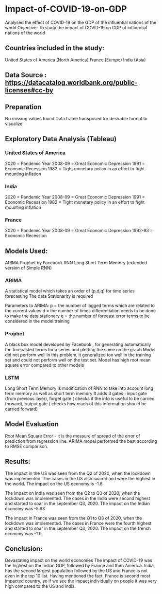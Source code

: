# Impact-of-COVID-19-on-GDP
Analysed the effect of COVID-19 on the GDP of the influential nations of the world
Objective: To study the impact of COVID-19 on GDP of influential nations of the world

## Countries included in the study:
United States of America (North America)
France (Europe)
India (Asia)

## Data Source :   https://datacatalog.worldbank.org/public-licenses#cc-by

## Preparation
No missing values found
Data frame transposed for desirable format to visualize

## Exploratory Data Analysis (Tableau)

### United States of America
2020 = Pandemic Year
2008-09 = Great Economic Depression
1991 = Economic Recession
1982 = Tight monetary policy in an effort to fight mounting inflation

### India
2020 = Pandemic Year
2008-09 = Great Economic Depression
1991 = Economic Recession
1982 = Tight monetary policy in an effort to fight mounting inflation

### France
2020 = Pandemic Year
2008-09 = Great Economic Depression
1992-93 = Economic Recession


## Models Used:
ARIMA
Prophet by Facebook
RNN
Long Short Term Memory (extended version of Simple RNN)


### ARIMA
A statistical model which takes an order of (p,d,q) for time series forecasting
The data Stationarity is required

Parameters to ARIMA:
p = the number of lagged terms which are related to the current values
d = the number of times differentiation needs to be done to make the data    stationary
q = the number of forecast error terms to be considered in the model training


### Prophet
A black box model developed by Facebook , for generating automatically the forecasted terms for a series and plotting the same on the graph
Model did not perform well in this problem, it generalized too well in the training set and could not perform well on the test set.
Model has high root mean square error compared to other models



### LSTM 
Long Short Term Memory is modification of RNN to take into account long term memory as well as short term memory
It adds 3 gates : input gate (from previous layer), forget gate ( checks if the info is useful to be carried forward), 
output gate ( checks how much of this information should be carried forward)


## Model Evaluation
Root Mean Square Error - it is the measure of spread of the error of prediction from regression line.
ARIMA model performed the best according to RMSE comparison.

## Results:
The impact in the US was seen from the Q2 of 2020, when the lockdown was implemented.
The cases in the US also soared and were the highest in the world. The impact on the US economy is -1.6

The impact on India was seen from the Q2 to Q3 of 2020, when the lockdown was implemented.
The cases in the India were second highest and started to soar in the september Q3, 2020.
The impact on the Indian economy was -5.63


The impact in France was seen from the Q1 to Q3 of 2020, when the lockdown was implemented.
The cases in France were the fourth highest and started to soar in the september Q3, 2020.
The impact on the french economy was -1.9

## Conclusion:
Devastating impact on the world economies
The impact of COVID-19 was the highest on the Indian GDP, followed by France and then America.
India has the second largest population followed by the US and France is not even in the top 10 list.
Having mentioned the fact, France is second most impacted country, so if we see the impact individually on people it was very high compared to the US and India.











